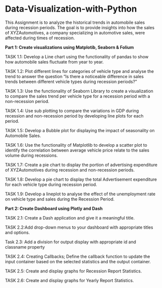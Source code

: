 # Data-Visualization-with-Python

This Assignment is to analyze the historical trends in automobile sales during recession periods. The goal is to provide insights into how the sales of XYZAutomotives, a company specializing in automotive sales, were affected during times of recession.

**Part 1: Create visualizations using Matplotib, Seaborn & Folium**

  TASK 1.1: Develop a Line chart using the functionality of pandas to show how automobile sales fluctuate from year to year.

  TASK 1.2: Plot different lines for categories of vehicle type and analyse the trend to answer the question “Is there a noticeable difference in sales trends between different vehicle types during recession periods?”

  TASK 1.3: Use the functionality of Seaborn Library to create a visualization to compare the sales trend per vehicle type for a recession period with a non-recession period.

  TASK 1.4: Use sub plotting to compare the variations in GDP during recession and non-recession period by developing line plots for each period.

  TASK 1.5: Develop a Bubble plot for displaying the impact of seasonality on Automobile Sales.

  TASK 1.6: Use the functionality of Matplotlib to develop a scatter plot to identify the correlation between average vehicle price relate to the sales volume during recessions.

  TASK 1.7: Create a pie chart to display the portion of advertising expenditure of XYZAutomotives during recession and non-recession periods.

  TASK 1.8: Develop a pie chart to display the total Advertisement expenditure for each vehicle type during recession period.

  TASK 1.9: Develop a lineplot to analyse the effect of the unemployment rate on vehicle type and sales during the Recession Period.
  
**Part 2: Create Dashboard using Plotly and Dash**

  TASK 2.1: Create a Dash application and give it a meaningful title.

  TASK 2.2:Add drop-down menus to your dashboard with appropriate titles and options.

  Task 2.3: Add a division for output display with appropriate id and classname property

  TASK 2.4: Creating Callbacks; Define the callback function to update the input container based on the selected statistics and the output container.

  TASK 2.5: Create and display graphs for Recession Report Statistics.

  TASK 2.6: Create and display graphs for Yearly Report Statistics.
